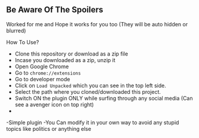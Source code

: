 Be Aware Of The Spoilers
--------------------------
Worked for me and Hope it works for you too
(They will be auto hidden or blurred)

 How To Use?
- Clone this repository or download as a zip file
- Incase you downloaded as a zip, unzip it
- Open Google Chrome
- Go to `chrome://extensions`
- Go to developer mode
- Click on `Load Unpacked` which you can see in the top left side.
- Select the path where you cloned/downloaded this project.
- Switch ON the plugin ONLY while surfing through any social media (Can see a avenger icon on top right)
- 

-Simple plugin 
-You Can modify it in your own way to avoid any stupid topics like politics or anything else
